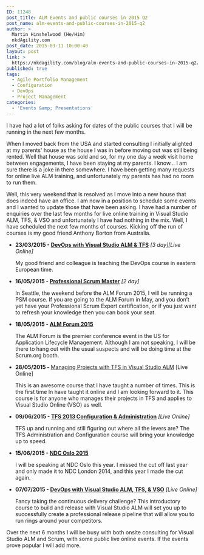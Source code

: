 ```yaml
---
ID: 11248
post_title: ALM Events and public courses in 2015 Q2
post_name: alm-events-and-public-courses-in-2015-q2
author: >
  Martin Hinshelwood (He/Him)
  nkdAgility.com
post_date: 2015-03-11 10:00:40
layout: post
link: >
  https://nkdagility.com/blog/alm-events-and-public-courses-in-2015-q2/
published: true
tags:
  - Agile Portfolio Management
  - Configuration
  - DevOps
  - Project Management
categories:
  - 'Events &amp; Presentations'
---
```

<p>I have had a lot of folks asking for dates of the public courses that I will be running in the next few months.</p>
<p>When I moved back from the USA and started consulting I initially alighted at my parents' house as the house I was in before moving out was still being rented. Well that house was sold and so, for my one day a week visit home between engagements, I have been staying at my parents. I know… I am sure there is a joke in there somewhere. I have been getting many requests for online live ALM training, and unfortunately my parents has had no room to run them.</p>
<p>Well, this very weekend that is resolved as I move into a new house that does indeed have an office. I am now in a position to schedule some events and I wanted to update those that have been asking. I have had a number of enquiries over the last few months for live online training in Visual Studio ALM, TFS, &amp; VSO and unfortunately I have had nothing in the mix. Well, I have scheduled the next few months of courses. Kicking off the run of courses is my good friend Anthony Borton from Australia.</p>
<ul>
<li><strong>23/03/2015 - <a href="http://visualstudiodevops23mar2015.eventbrite.com/?aff=nkdalm" target="_blank">DevOps with Visual Studio ALM &amp; TFS</a></strong><em> [3 day][Live Online]</em>
<p>My good friend and colleague is teaching the DevOps course in eastern European time.</p>
</li>
<li><strong>16/05/2015 - <a href="http://nakedalmweb.wpengine.com/training/courses/professional-scrum-master/" target="_blank">Professional Scrum Master</a></strong><em> [2 day]</em>
<p>In Seattle, the weekend before the ALM Forum 2015, I will be running a PSM course. If you are going to the ALM Forum in May, and you don’t yet have your Professional Scrum Expert certification, or if you just want to refresh your knowledge then you can book your seat.</p>
</li>
<li><strong>18/05/2015 - <a href="http://www.alm-forum.com" target="_blank">ALM Forum 2015</a></strong>
<p>The ALM Forum is the premier conference event in the US for Application Lifecycle Management. Although I am not speaking, I will be there to hang out with the usual suspects and will be doing time at the Scrum.org booth.</p>
</li>
<li><strong>28/05/2015 - </strong><a title="Managing Projects with TFS in Visual Studio ALM" href="http://nakedalmweb.wpengine.com/training/courses/managing-projects-with-tfs/">Managing Projects with TFS in Visual Studio ALM</a> [Live Online]
<p>This is an awesome course that I have taught a number of times. This is the first time In have taught it online and I am looking forward to it. This course is for anyone who manages their projects in TFS and applies to Visual Studio Online (VSO) as well.</p>
</li>
<li><strong>09/06/2015 - <a href="http://nakedalmweb.wpengine.com/training/courses/tfs-2013-configuration-administration/">TFS 2013 Configuration &amp; Administration</a></strong> <em>[Live Online]</em>
<p>TFS up and running and still figuring out where all the levers are? The TFS Administration and Configuration course will bring your knowledge up to speed.</p>
</li>
<li><strong>15/06/2015 - <a href="http://www.ndcoslo.com" target="_blank">NDC Oslo 2015</a> </strong>
<p>I will be speaking at NDC Oslo this year. I missed the cut off last year and only made it to NDC London 2014, and this year I made the cut again.</p>
</li>
<li><strong>07/07/2015 - <a href="http://nakedalmweb.wpengine.com/training/courses/devops-with-visual-studio-alm/">DevOps with Visual Studio ALM, TFS, &amp; VSO</a></strong> <em>[Live Online]</em>
<p>Fancy taking the continuous delivery challenge? This introductory course to build and release with Visual Studio ALM will set you up to successfully create a professional release pipeline that will allow you to run rings around your competitors.</p>
</li>
</ul>
<p>Over the next 6 months I will be busy with both onsite consulting for Visual Studio ALM and Scrum, with some public live online events. If the events prove popular I will add more.</p>